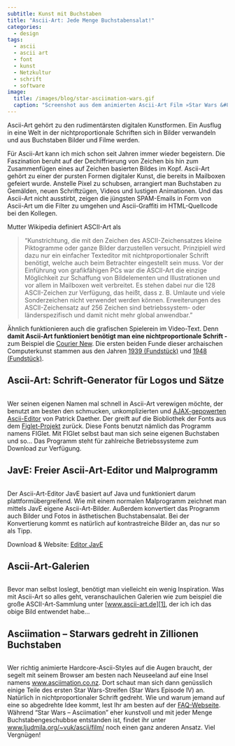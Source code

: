```yaml
---
subtitle: Kunst mit Buchstaben
title: "Ascii-Art: Jede Menge Buchstabensalat!"
categories:
  - design
tags:
  - ascii
  - ascii art
  - font
  - kunst
  - Netzkultur
  - schrift
  - software
image:
  title: /images/blog/star-asciimation-wars.gif
  caption: "Screenshot aus dem animierten Ascii-Art Film »Star Wars &#8211; Asciimation«"
---
```

Ascii-Art gehört zu den rudimentärsten digitalen Kunstformen. Ein Ausflug in eine Welt in der nichtproportionale Schriften sich in Bilder verwandeln und aus Buchstaben Bilder und Filme werden.
<!--more-->

Für Ascii-Art kann ich mich schon seit Jahren immer wieder begeistern. Die Faszination beruht auf der Dechiffrierung von Zeichen bis hin zum Zusammenfügen eines auf Zeichen basierten Bildes im Kopf. Ascii-Art gehört zu einer der pursten Formen digitaler Kunst, die bereits in Mailboxen gefeiert wurde. Anstelle Pixel zu schubsen, arrangiert man Buchstaben zu Gemälden, neuen Schriftzügen, Videos und lustigen Animationen. Und das Ascii-Art nicht ausstirbt, zeigen die jüngsten SPAM-Emails in Form von Ascii-Art um die Filter zu umgehen und Ascii-Graffiti im HTML-Quellcode bei den Kollegen.

Mutter Wikipedia definiert ASCII-Art als

> &#8220;Kunstrichtung, die mit den Zeichen des ASCII-Zeichensatzes kleine Piktogramme oder ganze Bilder darzustellen versucht. Prinzipiell wird dazu nur ein einfacher Texteditor mit nichtproportionaler Schrift benötigt, welche auch beim Betrachter eingestellt sein muss. Vor der Einführung von grafikfähigen PCs war die ASCII-Art die einzige Möglichkeit zur Schaffung von Bildelementen und Illustrationen und vor allem in Mailboxen weit verbreitet. Es stehen dabei nur die 128 ASCII-Zeichen zur Verfügung, das heißt, dass z. B. Umlaute und viele Sonderzeichen nicht verwendet werden können. Erweiterungen des ASCII-Zeichensatz auf 256 Zeichen sind betriebssystem- oder länderspezifisch und damit nicht mehr global anwendbar.&#8221;

Ähnlich funktionieren auch die grafischen Spielerein im Video-Text. Denn **damit Ascii-Art funktioniert benötigt man eine nichtproportionale Schrift -** zum Beispiel die <a href="http://de.wikipedia.org/wiki/Courier_(Schriftart)" target="_blank">Courier New</a>. Die ersten beiden Funde dieser archaischen Computerkunst stammen aus den Jahren <a href="http://blog.modernmechanix.com/2006/07/27/ascii-art-1939/" target="_blank">1939 (Fundstück)</a> und <a href="http://blog.modernmechanix.com/2006/03/13/ascii-art-1948/" target="_blank">1948 (Fundstück)</a>.

## Ascii-Art: Schrift-Generator für Logos und Sätze

<img title="phlow-ascii-logo" src="{{ site.url }}/images/phlow-ascii-logo.gif" alt="">

Wer seinen eigenen Namen mal schnell in Ascii-Art verewigen möchte, der benutzt am besten den schmucken, unkomplizierten und <a href="http://www.ihr-freelancer.de/asciiart" target="_blank">AJAX-gepowerten Ascii-Editor</a> von Patrick Daether. Der greift auf die Biobliothek der Fonts aus dem <a href="http://www.figlet.org/" target="_blank">Figlet-Projekt</a> zurück. Diese Fonts benutzt nämlich das Programm namens FIGlet. Mit FIGlet selbst baut man sich seine eigenen Buchstaben und so&#8230; Das Programm steht für zahlreiche Betriebssysteme zum Download zur Verfügung.

## JavE: Freier Ascii-Art-Editor und Malprogramm

<img src="{{ site.url }}/images/jave-editor.gif" alt="">

Der Ascii-Art-Editor JavE basiert auf Java und funktioniert darum plattformübergreifend. Wie mit einem normalen Malprogramm zeichnet man mittels JavE eigene Ascii-Art-Bilder. Außerdem konvertiert das Programm auch Bilder und Fotos in ästhetischen Buchstabensalat. Bei der Konvertierung kommt es natürlich auf kontrastreiche Bilder an, das nur so als Tipp.

Download & Website: <a href="http://www.jave.de/" target="_blank">Editor JavE</a>

## Ascii-Art-Galerien

<img title="ascii-artde-gallerie" src="{{ site.url }}/images/ascii-artde-gallerie.gif" alt="">

Bevor man selbst loslegt, benötigt man vielleicht ein wenig Inspiration. Was mit Ascii-Art so alles geht, veranschaulichen Galerien wie zum beispiel die große ASCII-Art-Sammlung unter [www.ascii-art.de][1], der ich ich das obige Bild entwendet habe&#8230;

## Asciimation &#8211; Starwars gedreht in Zillionen Buchstaben

<img title="star-asciimation-wars" src="{{ site.url }}/images/star-asciimation-wars.gif" alt="">

Wer richtig animierte Hardcore-Ascii-Styles auf die Augen braucht, der segelt mit seinem Browser am besten nach Neuseeland auf eine Insel namens <a href="http://www.asciimation.co.nz/" target="_blank">www.asciimation.co.nz</a>. Dort schaut man sich dann genüsslich einige Teile des ersten Star Wars-Streifen (Star Wars Episode IV) an. Natürlich in nichtproportionaler Schrift gedreht. Wie und warum jemand auf eine so abgedrehte Idee kommt, lest Ihr am besten auf der <a href="http://www.asciimation.co.nz/asciimation/ascii_faq.html" target="_blank">FAQ-Webseite</a>. Während &#8220;Star Wars &#8211; Asciimation&#8221; eher kunstvoll und mit jeder Menge Buchstabengeschubbse entstanden ist, findet ihr unter <a href="http://www.ljudmila.org/~vuk/ascii/film/" target="_blank">www.ljudmila.org/~vuk/ascii/film/</a> noch einen ganz anderen Ansatz. Viel Vergnügen!

 [1]: http://www.ascii-art.de/ "http://www.ascii-art.de/"